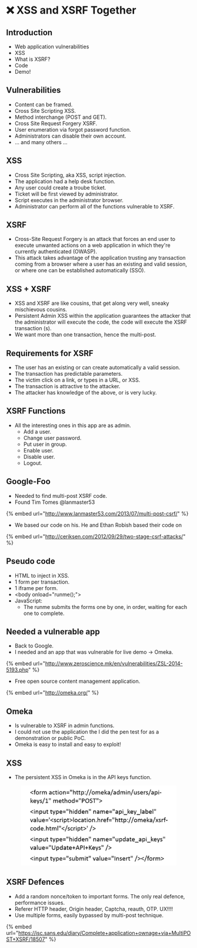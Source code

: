# ❌ XSS and XSRF Together

## Introduction

* Web application vulnerabilities
* XSS
* What is XSRF?
* Code
* Demo!

## Vulnerabilities

* Content can be framed.
* Cross Site Scripting XSS.
* Method interchange (POST and GET).
* Cross Site Request Forgery XSRF.
* User enumeration via forgot password function.
* Administrators can disable their own account.
* ... and many others ...

## XSS

* Cross Site Scripting, aka XSS, script injection.
* The application had a help desk function.
* Any user could create a troube ticket.
* Ticket will be first viewed by administrator.
* Script executes in the administrator browser.
* Administrator can perform all of the functions vulnerable to XSRF.

## XSRF

* Cross-Site Request Forgery is an attack that forces an end user to execute unwanted actions on a web application in which they're currently authenticated (OWASP).
* This attack takes advantage of the application trusting any transaction coming from a browser where a user has an existing and valid session, or where one can be established automatically (SSO).

## XSS + XSRF

* XSS and XSRF are like cousins, that get along very well, sneaky mischievous cousins.
* Persistent Admin XSS within the application guarantees the attacker that the administrator will execute the code, the code will execute the XSRF transaction (s).
* We want more than one transaction, hence the multi-post.

## Requirements for XSRF

* The user has an existing or can create automatically a valid session.
* The transaction has predictable parameters.
* The victim click on a link, or types in a URL, or XSS.
* The transaction is attractive to the attacker.
* The attacker has knowledge of the above, or is very lucky.

## XSRF Functions

* All the interesting ones in this app are as admin.
  * Add a user.
  * Change user password.
  * Put user in group.
  * Enable user.
  * Disable user.
  * Logout.

## Google-Foo

* Needed to find multi-post XSRF code.
* Found Tim Tomes @lanmaster53&#x20;

{% embed url="http://www.lanmaster53.com/2013/07/multi-post-csrf/" %}

* We based our code on his. He and Ethan Robish based their code on



{% embed url="http://ceriksen.com/2012/09/29/two-stage-csrf-attacks/" %}

## Pseudo code

* HTML to inject in XSS.
* 1 form per transaction.
* 1 iframe per form.
* \<body onload="runme();">
* JavaScript:
  * The runme submits the forms one by one, in order, waiting for each one to complete.

## Needed a vulnerable app

* Back to Google.
* I needed and an app that was vulnerable for live demo -> Omeka.

{% embed url="http://www.zeroscience.mk/en/vulnerabilities/ZSL-2014-5193.php" %}

* Free open source content management application.

{% embed url="http://omeka.org/" %}

## Omeka

* Is vulnerable to XSRF in admin functions.
* I could not use the application the I did the pen test for as a demonstration or public PoC.
* Omeka is easy to install and easy to exploit!

## XSS

* The persistent XSS in Omeka is in the API keys function.

<figure><img src="../../.gitbook/assets/image (80).png" alt=""><figcaption></figcaption></figure>

## XSRF Defences

* Add a random nonce/token to important forms. The only real defence, performance issues.
* Referer HTTP header, Origin header, Captcha, reauth, OTP. UX!!!!
* Use multiple forms, easily bypassed by multi-post technique.



{% embed url="https://isc.sans.edu/diary/Complete+application+ownage+via+MultiPOST+XSRF/18507" %}
